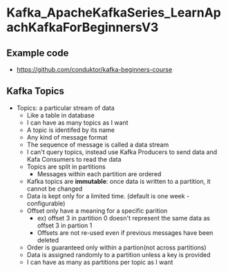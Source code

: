 # Kafka_ApacheKafkaSeries_LearnApachKafkaForBeginnersV3

## Example code
- https://github.com/conduktor/kafka-beginners-course


## Kafka Topics
- Topics: a particular stream of data
   + Like a table in database
   + I can have as many topics as I want
   + A topic is identifed by its name
   + Any kind of message format
   + The sequence of message is called a data stream
   + I can't query topics, instead use Kafka Producers to send data and Kafa Consumers to read the data
   + Topics are split in partitions
      - Messages within each partition are ordered
   + Kafka topics are **immutable**: once data is written to a partition, it cannot be changed
   + Data is kept only for a limited time. (default is one week - configurable)
   + Offset only have a meaning for a specific parition
      - ex) offset 3 in partition 0 doesn't represent the same data as offset 3 in partion 1
      - Offsets are not re-used even if previous messages have been deleted
   + Order is guaranteed only within a partion(not across partitions)
   + Data is assigned randomly to a partition unless a key is provided
   + I can have as many as partitions per topic as I want
